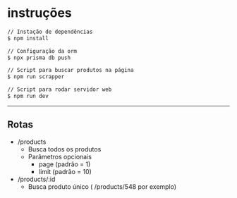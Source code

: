 # instruções


```sh
// Instação de dependências
$ npm install
```

```sh
// Configuração da orm
$ npx prisma db push
```

```sh
// Script para buscar produtos na página
$ npm run scrapper
```

```sh
// Script para rodar servidor web
$ npm run dev
```

--- 
## Rotas

- /products
  - Busca todos os produtos
  - Parâmetros opcionais
    - page (padrão = 1)
    - limit (padrão = 10)
- /products/:id
  - Busca produto único ( /products/548 por exemplo)